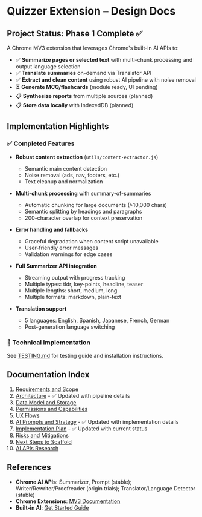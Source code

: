 # Quizzer Extension – Design Docs

## Project Status: Phase 1 Complete ✅

A Chrome MV3 extension that leverages Chrome's built-in AI APIs to:
- ✅ **Summarize pages or selected text** with multi-chunk processing and output language selection
- ✅ **Translate summaries** on-demand via Translator API
- ✅ **Extract and clean content** using robust AI pipeline with noise removal
- ⏳ **Generate MCQ/flashcards** (module ready, UI pending)
- 📋 **Synthesize reports** from multiple sources (planned)
- 📋 **Store data locally** with IndexedDB (planned)

## Implementation Highlights

### ✅ Completed Features
- **Robust content extraction** (`utils/content-extractor.js`)
  - Semantic main content detection
  - Noise removal (ads, nav, footers, etc.)
  - Text cleanup and normalization

- **Multi-chunk processing** with summary-of-summaries
  - Automatic chunking for large documents (>10,000 chars)
  - Semantic splitting by headings and paragraphs
  - 200-character overlap for context preservation

- **Error handling and fallbacks**
  - Graceful degradation when content script unavailable
  - User-friendly error messages
  - Validation warnings for edge cases

- **Full Summarizer API integration**
  - Streaming output with progress tracking
  - Multiple types: tldr, key-points, headline, teaser
  - Multiple lengths: short, medium, long
  - Multiple formats: markdown, plain-text

- **Translation support**
  - 5 languages: English, Spanish, Japanese, French, German
  - Post-generation language switching

### 🔧 Technical Implementation
See [TESTING.md](../TESTING.md) for testing guide and installation instructions.

## Documentation Index

1. [Requirements and Scope](01-requirements-and-scope.md)
2. [Architecture](02-architecture.md) - ✅ Updated with pipeline details
3. [Data Model and Storage](03-data-model-and-storage.md)
4. [Permissions and Capabilities](04-permissions-and-capabilities.md)
5. [UX Flows](05-ux-flows.md)
6. [AI Prompts and Strategy](06-ai-prompts-and-strategy.md) - ✅ Updated with implementation details
7. [Implementation Plan](07-implementation-plan-and-structure.md) - ✅ Updated with current status
8. [Risks and Mitigations](08-risks-and-mitigations.md)
9. [Next Steps to Scaffold](09-next-steps-to-scaffold.md)
10. [AI APIs Research](10-ai-apis-research.md)

## References
- **Chrome AI APIs**: Summarizer, Prompt (stable); Writer/Rewriter/Proofreader (origin trials); Translator/Language Detector (stable)
- **Chrome Extensions**: [MV3 Documentation](https://developer.chrome.com/docs/extensions/develop)
- **Built-in AI**: [Get Started Guide](https://developer.chrome.com/docs/ai/get-started)
